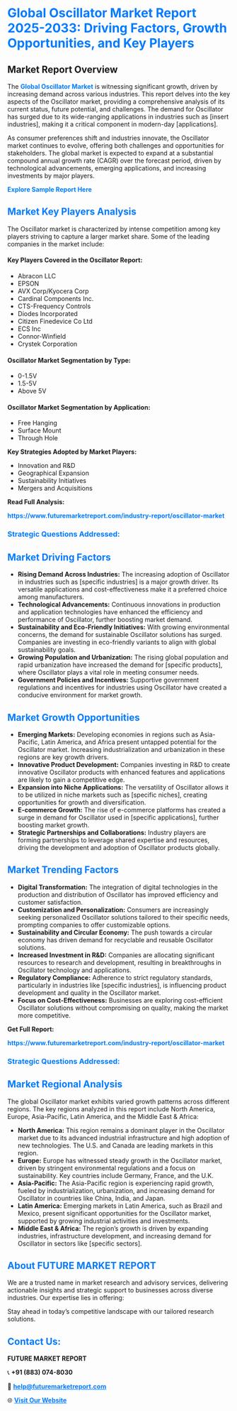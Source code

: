 <h1 style="color: #007BFF;">Global Oscillator Market Report 2025-2033: Driving Factors, Growth Opportunities, and Key Players</h1>

<section id="overview">
<h2>Market Report Overview</h2>
<p>The <a href="https://www.futuremarketreport.com/industry-report/oscillator-market" style="color: #007BFF; text-decoration: none;"><strong>Global Oscillator Market</strong></a> is witnessing significant growth, driven by increasing demand across various industries. This report delves into the key aspects of the Oscillator market, providing a comprehensive analysis of its current status, future potential, and challenges. The demand for Oscillator has surged due to its wide-ranging applications in industries such as [insert industries], making it a critical component in modern-day [applications].</p>
<p>As consumer preferences shift and industries innovate, the Oscillator market continues to evolve, offering both challenges and opportunities for stakeholders. The global market is expected to expand at a substantial compound annual growth rate (CAGR) over the forecast period, driven by technological advancements, emerging applications, and increasing investments by major players.</p>
</section>

<section id="overview">
<p><a href="https://www.futuremarketreport.com/request-sample/reportId=86130" style="color: #007BFF; text-decoration: none;"><strong>Explore Sample Report Here</strong></a></p>
</section>

<section id="key-players">
<h2 style="color: #007BFF;">Market Key Players Analysis</h2>
<p>The Oscillator market is characterized by intense competition among key players striving to capture a larger market share. Some of the leading companies in the market include:</p>
<h4>Key Players Covered in the Oscillator Report:</h4>
<ul><li>Abracon LLC</li><li>EPSON</li><li>AVX Corp/Kyocera Corp</li><li>Cardinal Components Inc.</li><li>CTS-Frequency Controls</li><li>Diodes Incorporated</li><li>Citizen Finedevice Co Ltd</li><li>ECS Inc</li><li>Connor-Winfield</li><li>Crystek Corporation</li></ul>
<h4>Oscillator Market Segmentation by Type:</h4>
<ul><li>0-1.5V</li><li>1.5-5V</li><li>Above 5V</li></ul>

<h4>Oscillator Market Segmentation by Application:</h4>
<ul><li>Free Hanging</li><li>Surface Mount</li><li>Through Hole</li></ul>
<p><strong>Key Strategies Adopted by Market Players:</strong></p>
<ul>
<li>Innovation and R&D</li>
<li>Geographical Expansion</li>
<li>Sustainability Initiatives</li>
<li>Mergers and Acquisitions</li>
</ul>
</section>

<section>
<p><strong>Read Full Analysis: </strong></p><a href="https://www.futuremarketreport.com/industry-report/oscillator-market" style="color: #007BFF; text-decoration: none;"><strong>https://www.futuremarketreport.com/industry-report/oscillator-market</strong></a>
<h3 style="color: #007BFF;">Strategic Questions Addressed:</h3>
</section>

<section id="driving-factors">
<h2 style="color: #007BFF;">Market Driving Factors</h2>
<ul>
<li><strong>Rising Demand Across Industries:</strong> The increasing adoption of Oscillator in industries such as [specific industries] is a major growth driver. Its versatile applications and cost-effectiveness make it a preferred choice among manufacturers.</li>
<li><strong>Technological Advancements:</strong> Continuous innovations in production and application technologies have enhanced the efficiency and performance of Oscillator, further boosting market demand.</li>
<li><strong>Sustainability and Eco-Friendly Initiatives:</strong> With growing environmental concerns, the demand for sustainable Oscillator solutions has surged. Companies are investing in eco-friendly variants to align with global sustainability goals.</li>
<li><strong>Growing Population and Urbanization:</strong> The rising global population and rapid urbanization have increased the demand for [specific products], where Oscillator plays a vital role in meeting consumer needs.</li>
<li><strong>Government Policies and Incentives:</strong> Supportive government regulations and incentives for industries using Oscillator have created a conducive environment for market growth.</li>
</ul>
</section>

<section id="growth-opportunities">
<h2 style="color: #007BFF;">Market Growth Opportunities</h2>
<ul>
<li><strong>Emerging Markets:</strong> Developing economies in regions such as Asia-Pacific, Latin America, and Africa present untapped potential for the Oscillator market. Increasing industrialization and urbanization in these regions are key growth drivers.</li>
<li><strong>Innovative Product Development:</strong> Companies investing in R&D to create innovative Oscillator products with enhanced features and applications are likely to gain a competitive edge.</li>
<li><strong>Expansion into Niche Applications:</strong> The versatility of Oscillator allows it to be utilized in niche markets such as [specific niches], creating opportunities for growth and diversification.</li>
<li><strong>E-commerce Growth:</strong> The rise of e-commerce platforms has created a surge in demand for Oscillator used in [specific applications], further boosting market growth.</li>
<li><strong>Strategic Partnerships and Collaborations:</strong> Industry players are forming partnerships to leverage shared expertise and resources, driving the development and adoption of Oscillator products globally.</li>
</ul>
</section>

<section id="trending-factors">
<h2 style="color: #007BFF;">Market Trending Factors</h2>
<ul>
<li><strong>Digital Transformation:</strong> The integration of digital technologies in the production and distribution of Oscillator has improved efficiency and customer satisfaction.</li>
<li><strong>Customization and Personalization:</strong> Consumers are increasingly seeking personalized Oscillator solutions tailored to their specific needs, prompting companies to offer customizable options.</li>
<li><strong>Sustainability and Circular Economy:</strong> The push towards a circular economy has driven demand for recyclable and reusable Oscillator solutions.</li>
<li><strong>Increased Investment in R&D:</strong> Companies are allocating significant resources to research and development, resulting in breakthroughs in Oscillator technology and applications.</li>
<li><strong>Regulatory Compliance:</strong> Adherence to strict regulatory standards, particularly in industries like [specific industries], is influencing product development and quality in the Oscillator market.</li>
<li><strong>Focus on Cost-Effectiveness:</strong> Businesses are exploring cost-efficient Oscillator solutions without compromising on quality, making the market more competitive.</li>
</ul>
</section>

<section>
<p><strong>Get Full Report: </strong></p><a href="https://www.futuremarketreport.com/industry-report/oscillator-market" style="color: #007BFF; text-decoration: none;"><strong>https://www.futuremarketreport.com/industry-report/oscillator-market</strong></a>
<h3 style="color: #007BFF;">Strategic Questions Addressed:</h3>
</section>


<section id="regional-analysis">
<h2 style="color: #007BFF;">Market Regional Analysis</h2>
<p>The global Oscillator market exhibits varied growth patterns across different regions. The key regions analyzed in this report include North America, Europe, Asia-Pacific, Latin America, and the Middle East & Africa:</p>
<ul>
<li><strong>North America:</strong> This region remains a dominant player in the Oscillator market due to its advanced industrial infrastructure and high adoption of new technologies. The U.S. and Canada are leading markets in this region.</li>
<li><strong>Europe:</strong> Europe has witnessed steady growth in the Oscillator market, driven by stringent environmental regulations and a focus on sustainability. Key countries include Germany, France, and the U.K.</li>
<li><strong>Asia-Pacific:</strong> The Asia-Pacific region is experiencing rapid growth, fueled by industrialization, urbanization, and increasing demand for Oscillator in countries like China, India, and Japan.</li>
<li><strong>Latin America:</strong> Emerging markets in Latin America, such as Brazil and Mexico, present significant opportunities for the Oscillator market, supported by growing industrial activities and investments.</li>
<li><strong>Middle East & Africa:</strong> The region’s growth is driven by expanding industries, infrastructure development, and increasing demand for Oscillator in sectors like [specific sectors].</li>
</ul>
</section>

<footer>
<h2 style="color: #007BFF;">About FUTURE MARKET REPORT</h2>
<p>We are a trusted name in market research and advisory services, delivering actionable insights and strategic support to businesses across diverse industries. Our expertise lies in offering:</p>

<p>Stay ahead in today’s competitive landscape with our tailored research solutions.</p>

<h2 style="color: #007BFF;">Contact Us:</h2>
<p><strong>FUTURE MARKET REPORT</strong></p>
<p>📞 <strong>+91 (883) 074-8030</strong></p>
<p>📧 <strong><a href="mailto:help@futuremarketreport.com" style="color: #007BFF;">help@futuremarketreport.com</a></strong></p>
<p>🌐 <strong><a href="https://www.futuremarketreport.com/" style="color: #007BFF;">Visit Our Website</a></strong></p>
</footer>